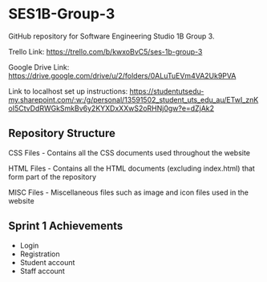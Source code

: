 # SES1B-Group-3
GitHub repository for Software Engineering Studio 1B Group 3.

Trello Link: https://trello.com/b/kwxoBvC5/ses-1b-group-3

Google Drive Link: https://drive.google.com/drive/u/2/folders/0ALuTuEVm4VA2Uk9PVA

Link to localhost set up instructions: https://studentutsedu-my.sharepoint.com/:w:/g/personal/13591502_student_uts_edu_au/ETwI_znKoI5CtvDdRWGkSmkBv6y2KYXDxXXwS2oRHNj0gw?e=dZjAk2

## Repository Structure
CSS Files - Contains all the CSS documents used throughout the website

HTML Files - Contains all the HTML documents (excluding index.html) that form part of the repository

MISC Files - Miscellaneous files such as image and icon files used in the website

## Sprint 1 Achievements
* Login
* Registration 
* Student account 
* Staff account



